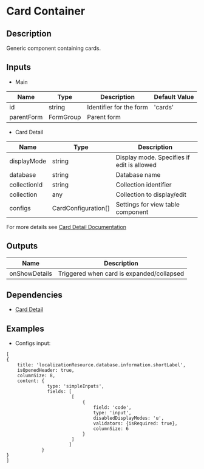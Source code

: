 # Card Container

## Description

Generic component containing cards.

## Inputs

* Main

Name                |Type       |  Description                                 | Default Value
------------------- | --------- |--------------------------------------------- | ---------------
id                  | string    | Identifier for the form                      | 'cards'
parentForm          | FormGroup | Parent form

* Card Detail 

Name                |Type                   |  Description
------------------- | --------------------- |---------------------------------------------
displayMode         | string                | Display mode. Specifies if edit is allowed
database            | string                | Database name
collectionId        | string                | Collection identifier
collection          | any                   | Collection to display/edit
configs             | CardConfiguration[]   | Settings for view table component 

For more details see [Card Detail Documentation](../cardDetail/README.md)

## Outputs

Name                | Description
------------------- | ---------------------------------------------------------
onShowDetails       | Triggered when card is expanded/collapsed

## Dependencies

* [Card Detail](../cardDetail/README.md)

## Examples

* Configs input:
```
[
{
    title: 'localizationResource.database.information.shortLabel',
    isOpenedHeader: true,
    columnSize: 8,
    content: {
               type: 'simpleInputs',
               fields: [
                        [ 
                            {
                                field: 'code',
                                type: 'input',
                                disabledDisplayModes: 'u',
                                validators: {isRequired: true},
                                columnSize: 6
                            }
                        ]
                       ]
             }
}
]
```
